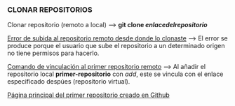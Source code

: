 ### CLONAR REPOSITORIOS

Clonar repositorio (remoto a local) --> **git clone _enlacedelrepositorio_**

[Error de subida al repositorio remoto desde donde lo clonaste](https://i.imgur.com/keHZg6S.png) --> El error se produce porque el usuario que sube el repositorio a un determinado origen no tiene permisos para hacerlo.

[Comando de vinculación al primer repositorio remoto](https://i.imgur.com/QJrJTtW.png) --> Al añadir el repositorio local **primer-repositorio** con _add_, este se vincula con el enlace especificado despúes (repositorio virtual).

[Página principal del primer repositorio creado en Github](https://i.imgur.com/YKLERXQ.png)

[](https://i.imgur.com/uF5QcAm.png)













